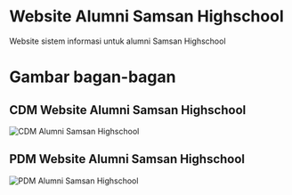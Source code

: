 # Website Alumni Samsan Highschool
 Website sistem informasi untuk alumni Samsan Highschool

# Gambar bagan-bagan
## CDM Website Alumni Samsan Highschool
![CDM Alumni Samsan Highschool](https://user-images.githubusercontent.com/92130191/172628287-afb906ec-5924-48a9-9cdc-e9a59797a295.png)

## PDM Website Alumni Samsan Highschool
![PDM Alumni Samsan Highschool](https://user-images.githubusercontent.com/92130191/172628602-85f504b7-fffa-4d66-8864-d16033895c40.png)
